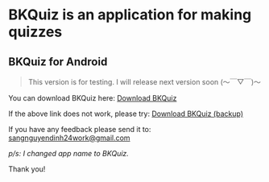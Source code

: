 # BKQuiz is an application for making quizzes
## BKQuiz for Android

> This version is for testing. I will release next version soon (～￣▽￣)～ 

You can download BKQuiz here: [Download BKQuiz](https://appdistribution.firebase.dev/i/83bec178745c2adf)

If the above link does not work, please try: [Download BKQuiz (backup)](https://drive.google.com/file/d/1U4KrQnUdxdnIyulGo1P6WUbGIFDgQiF0/view?usp=sharing)

If you have any feedback please send it to: sangnguyendinh24work@gmail.com

_p/s: I changed app name to BKQuiz._

Thank you!



